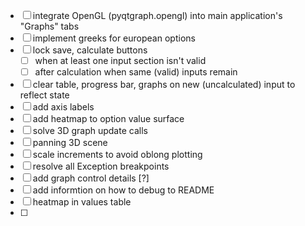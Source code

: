 - [ ] integrate OpenGL (pyqtgraph.opengl) into main application's "Graphs" tabs
- [ ] implement greeks for european options
- [ ] lock save, calculate buttons 
    - [ ] when at least one input section isn't valid
    - [ ] after calculation when same (valid) inputs remain
- [ ] clear table, progress bar, graphs on new (uncalculated) input to reflect state
- [ ] add axis labels
- [ ] add heatmap to option value surface
- [ ] solve 3D graph update calls
- [ ] panning 3D scene
- [ ] scale increments to avoid oblong plotting
- [ ] resolve all Exception breakpoints
- [ ] add graph control details [?]
- [ ] add informtion on how to debug to README
- [ ] heatmap in values table
- [ ] 